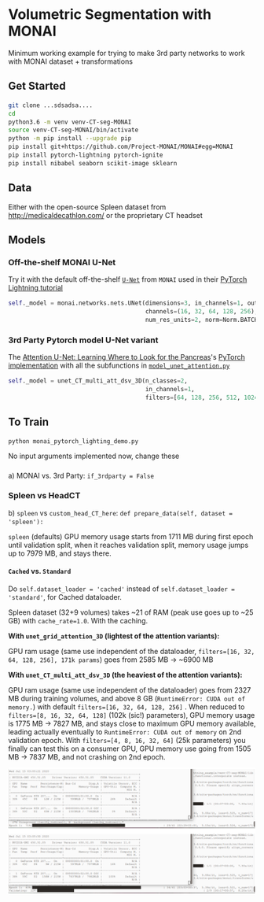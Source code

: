 # Volumetric Segmentation with MONAI

Minimum working example for trying to make 3rd party networks to work with MONAI dataset + transformations

## Get Started

```bash
git clone ...sdsadsa.... 
cd 
python3.6 -m venv venv-CT-seg-MONAI
source venv-CT-seg-MONAI/bin/activate
python -m pip install --upgrade pip
pip install git+https://github.com/Project-MONAI/MONAI#egg=MONAI
pip install pytorch-lightning pytorch-ignite
pip install nibabel seaborn scikit-image sklearn
```

## Data

Either with the open-source Spleen dataset from http://medicaldecathlon.com/ or the proprietary CT headset

## Models

### Off-the-shelf MONAI U-Net

Try it with the default off-the-shelf [`U-Net`](https://docs.monai.io/en/latest/_modules/monai/networks/nets/unet.html) from `MONAI` used in their [PyTorch Lightning tutorial](https://github.com/Project-MONAI/MONAI/blob/master/examples/notebooks/spleen_segmentation_3d_lightning.ipynb)

```python 
self._model = monai.networks.nets.UNet(dimensions=3, in_channels=1, out_channels=2,
                                       channels=(16, 32, 64, 128, 256), strides=(2, 2, 2, 2),
                                       num_res_units=2, norm=Norm.BATCH)
``` 

### 3rd Party Pytorch model U-Net variant

The [Attention U-Net: Learning Where to Look for the Pancreas](https://arxiv.org/abs/1804.03999)'s [PyTorch implementation](https://github.com/ozan-oktay/Attention-Gated-Networks/blob/master/models/networks/unet_CT_multi_att_dsv_3D.py) with all the subfunctions in [`model_unet_attention.py`](model_unet_attention.py)

```python 
self._model = unet_CT_multi_att_dsv_3D(n_classes=2,
                                       in_channels=1,
                                       filters=[64, 128, 256, 512, 1024]) # divided by scale = 4, equals the one above
``` 

## To Train

``` 
python monai_pytorch_lighting_demo.py 
```

No input arguments implemented now, change these 

###

a) MONAI vs. 3rd Party: `if_3rdparty = False`


### Spleen vs HeadCT

b) `spleen` vs `custom_head_CT_here`: `def prepare_data(self, dataset = 'spleen'):`

`spleen` (defaults) GPU memory usage starts from 1711 MB during first epoch until validation split, when it reaches validation split, memory usage jumps up to 7979 MB, and stays there.  

#### `Cached` vs. `Standard`

Do `self.dataset_loader = 'cached'` instead of `self.dataset_loader = 'standard'`, for Cached dataloader. 

Spleen dataset (32+9 volumes) takes ~21 of RAM (peak use goes up to ~25 GB) with `cache_rate=1.0`. With the caching.

**With `unet_grid_attention_3D` (lightest of the attention variants):**

GPU ram usage (same use independent of the dataloader, `filters=[16, 32, 64, 128, 256], 171k params`) goes from 2585 MB -> ~6900 MB

**With `unet_CT_multi_att_dsv_3D` (the heaviest of the attention variants):**

GPU ram usage (same use independent of the dataloader) goes from 2327 MB during training volumes, and above 8 GB (`RuntimeError: CUDA out of memory.`) with default `filters=[16, 32, 64, 128, 256]` . When reduced to `filters=[8, 16, 32, 64, 128]` (102k (sic!) parameters), GPU memory usage is 1775 MB -> 7827 MB, and stays close to maximum GPU memory available, leading actually eventually to `RuntimeError: CUDA out of memory` on 2nd validation epoch. With `filters=[4, 8, 16, 32, 64]` (25k parameters) you finally can test this on a consumer GPU, GPU memory use going from 1505 MB -> 7837 MB, and not crashing on 2nd epoch.

![unet_CT_multi_att_ds_25k_network](docs/unet_CT_multi_att_ds_25k_network.png)  




